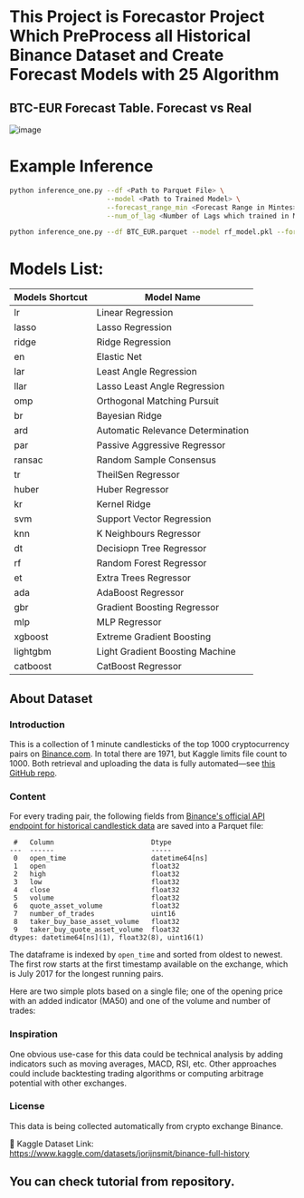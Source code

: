 # This Project is Forecastor Project Which PreProcess all Historical Binance Dataset and Create Forecast Models with 25 Algorithm
## BTC-EUR Forecast Table. Forecast vs Real
![image](https://user-images.githubusercontent.com/67932543/178141561-eb893385-9b13-4073-bd15-2347a1cce0a7.png)

# Example Inference
```bash
python inference_one.py --df <Path to Parquet File> \
                        --model <Path to Trained Model> \
                        --forecast_range_min <Forecast Range in Mintes> \
                        --num_of_lag <Number of Lags which trained in Model>

python inference_one.py --df BTC_EUR.parquet --model rf_model.pkl --forecast_range_min 30 --num_of_lag 10
```

# Models List:
|Models Shortcut|Model Name|
|-|-|
|lr|Linear Regression|
|lasso|Lasso Regression|
|ridge|Ridge Regression|
|en |Elastic Net|
|lar |Least Angle Regression|
|llar |Lasso Least Angle Regression|
|omp |Orthogonal Matching Pursuit|
|br |Bayesian Ridge|
|ard |Automatic Relevance Determination|
|par |Passive Aggressive Regressor|
|ransac |Random Sample Consensus|
|tr |TheilSen Regressor|
|huber |Huber Regressor|
|kr |Kernel Ridge|
|svm |Support Vector Regression|
|knn |K Neighbours Regressor|
|dt |Decisiopn Tree Regressor|
|rf |Random Forest Regressor|
|et |Extra Trees Regressor|
|ada |AdaBoost Regressor|
|gbr |Gradient Boosting Regressor|
|mlp |MLP Regressor|
|xgboost |Extreme Gradient Boosting|
|lightgbm |Light Gradient Boosting Machine|
|catboost |CatBoost Regressor|

<div class="sc-iznttV DmKWa"><div class="sc-kNjMHG bOLMah"><h2 class="sc-bjUoiL sc-idiyUo sc-hWlEnr fykzbL cAPRbO">About Dataset</h2></div><div class="sc-lkCHeq efwMvM"><div class="sc-itEyKb gxWnca"><div style="min-height: 80px;"><div class="markdown-converter__text--rendered"><h3>Introduction</h3>
<p>This is a collection of 1 minute candlesticks of the top 1000 cryptocurrency pairs on <a rel="noreferrer nofollow" href="https://binance.com">Binance.com</a>. In total there are 1971, but Kaggle limits file count to 1000. Both retrieval and uploading the data is fully automated—see <a rel="noreferrer nofollow" href="https://github.com/gosuto-ai/candlestick_retriever">this GitHub repo</a>.</p>
<h3>Content</h3>
<p>For every trading pair, the following fields from <a rel="noreferrer nofollow" href="https://github.com/binance-exchange/binance-official-api-docs/blob/master/rest-api.md#klinecandlestick-data">Binance's official API endpoint for historical candlestick data</a> are saved into a Parquet file:</p>
<pre><code> #   Column                        Dtype         
---  ------                        -----         
 0   open_time                     datetime64[ns]
 1   open                          float32       
 2   high                          float32       
 3   low                           float32       
 4   close                         float32       
 5   volume                        float32       
 6   quote_asset_volume            float32       
 7   number_of_trades              uint16        
 8   taker_buy_base_asset_volume   float32       
 9   taker_buy_quote_asset_volume  float32       
dtypes: datetime64[ns](1), float32(8), uint16(1)
</code></pre>
<p>The dataframe is indexed by <code>open_time</code> and sorted from oldest to newest. The first row starts at the first timestamp available on the exchange, which is July 2017 for the longest running pairs.</p>
<p>Here are two simple plots based on a single file; one of the opening price with an added indicator (MA50) and one of the volume and number of trades:<br>
<img alt="" src="https://www.googleapis.com/download/storage/v1/b/kaggle-user-content/o/inbox%2F2234678%2Fcd04ed586b08c1576a7b67d163ad9889%2Fdownload-1.png?generation=1582053899082078&amp;alt=media"></p>
<h3>Inspiration</h3>
<p>One obvious use-case for this data could be technical analysis by adding indicators such as moving averages, MACD, RSI, etc. Other approaches could include backtesting trading algorithms or computing arbitrage potential with other exchanges.</p>
<h3>License</h3>
<p>This data is being collected automatically from crypto exchange Binance.</p></div></div></div><div class="mdc-drawer-scrim"></div></div></div></div></div>

🥏 Kaggle Dataset Link: https://www.kaggle.com/datasets/jorijnsmit/binance-full-history
## You can check tutorial from repository.
